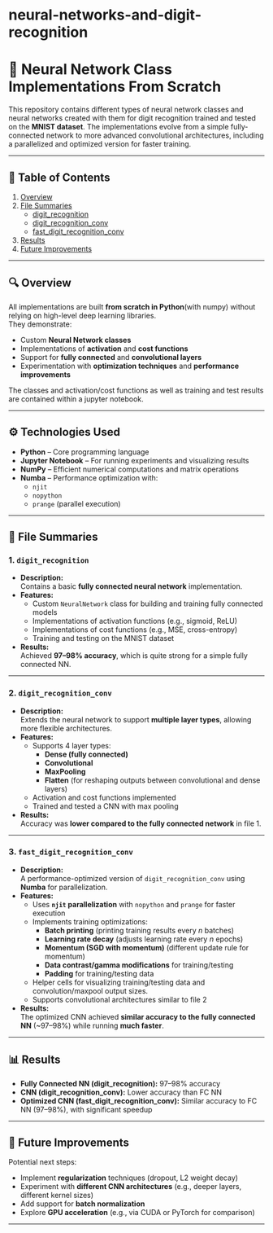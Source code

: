 # neural-networks-and-digit-recognition
# 🧠 Neural Network Class Implementations From Scratch

This repository contains different types of neural network classes and neural networks created with them for digit recognition trained and tested on the **MNIST dataset**.
The implementations evolve from a simple fully-connected network to more advanced convolutional architectures, including a parallelized and optimized version for faster training.  

---

## 📖 Table of Contents
1. [Overview](#overview)  
2. [File Summaries](#file-summaries)  
   - [digit_recognition](#1-digit_recognition)  
   - [digit_recognition_conv](#2-digit_recognition_conv)  
   - [fast_digit_recognition_conv](#3-fast_digit_recognition_conv)  
3. [Results](#results)  
4. [Future Improvements](#future-improvements)

---

## 🔍 Overview
All implementations are built **from scratch in Python**(with numpy) without relying on high-level deep learning libraries.  
They demonstrate:
- Custom **Neural Network classes**  
- Implementations of **activation** and **cost functions**  
- Support for **fully connected** and **convolutional layers**  
- Experimentation with **optimization techniques** and **performance improvements**

The classes and activation/cost functions as well as training and test results are contained within a jupyter notebook.

---

## ⚙️ Technologies Used
- **Python** – Core programming language  
- **Jupyter Notebook** – For running experiments and visualizing results  
- **NumPy** – Efficient numerical computations and matrix operations  
- **Numba** – Performance optimization with:  
  - `njit`  
  - `nopython`  
  - `prange` (parallel execution)  

---

## 📂 File Summaries

### 1. `digit_recognition`
- **Description:**  
  Contains a basic **fully connected neural network** implementation.  
- **Features:**  
  - Custom `NeuralNetwork` class for building and training fully connected models  
  - Implementations of activation functions (e.g., sigmoid, ReLU)  
  - Implementations of cost functions (e.g., MSE, cross-entropy)  
  - Training and testing on the MNIST dataset  
- **Results:**  
  Achieved **97–98% accuracy**, which is quite strong for a simple fully connected NN.

---

### 2. `digit_recognition_conv`
- **Description:**  
  Extends the neural network to support **multiple layer types**, allowing more flexible architectures.  
- **Features:**  
  - Supports 4 layer types:  
    - **Dense (fully connected)**  
    - **Convolutional**  
    - **MaxPooling**  
    - **Flatten** (for reshaping outputs between convolutional and dense layers)  
  - Activation and cost functions implemented  
  - Trained and tested a CNN with max pooling  
- **Results:**  
  Accuracy was **lower compared to the fully connected network** in file 1.

---

### 3. `fast_digit_recognition_conv`
- **Description:**  
  A performance-optimized version of `digit_recognition_conv` using **Numba** for parallelization.  
- **Features:**  
  - Uses **`njit` parallelization** with `nopython` and `prange` for faster execution  
  - Implements training optimizations:
    - **Batch printing** (printing training results every *n* batches)
    - **Learning rate decay** (adjusts learning rate every *n* epochs)  
    - **Momentum (SGD with momentum)** (different update rule for momentum)
    - **Data contrast/gamma modifications** for training/testing
    - **Padding** for training/testing data
  - Helper cells for visualizing training/testing data and convolution/maxpool output sizes.
  - Supports convolutional architectures similar to file 2  
- **Results:**  
  The optimized CNN achieved **similar accuracy to the fully connected NN** (~97–98%) while running **much faster**.

---

## 📊 Results
- **Fully Connected NN (digit_recognition):** 97–98% accuracy  
- **CNN (digit_recognition_conv):** Lower accuracy than FC NN  
- **Optimized CNN (fast_digit_recognition_conv):** Similar accuracy to FC NN (97–98%), with significant speedup  

---

## 🚀 Future Improvements
Potential next steps:
- Implement **regularization** techniques (dropout, L2 weight decay)  
- Experiment with **different CNN architectures** (e.g., deeper layers, different kernel sizes)  
- Add support for **batch normalization**  
- Explore **GPU acceleration** (e.g., via CUDA or PyTorch for comparison)  

---
